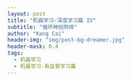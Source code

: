 ```yaml
---
layout: post
title: "机器学习·深度学习篇 IV"
subtitle: "循环神经网络"
author: "Kang Cai"
header-img: "img/post-bg-dreamer.jpg"
header-mask: 0.4
tags:
  - 机器学习
  - 机器学习·有监督学习篇
---
```



